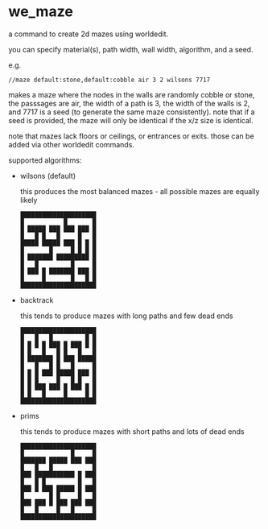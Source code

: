 # we_maze

a command to create 2d mazes using worldedit.

you can specify material(s), path width, wall width, algorithm, and a seed.

e.g.
```
//maze default:stone,default:cobble air 3 2 wilsons 7717
```

makes a maze where the nodes in the walls are randomly cobble or stone, the passsages are air, the width of a path is
3, the width of the walls is 2, and 7717 is a seed (to generate the same maze consistently). note that if a seed is
provided, the maze will only be identical if the x/z size is identical.

note that mazes lack floors or ceilings, or entrances or exits. those can be added via other worldedit commands.

supported algorithms:

* wilsons (default)

  this produces the most balanced mazes - all possible mazes are equally likely

  ```
  █████████████████████
  █           █       █
  █ █████ ███ ███ ███ █
  █   █ █   █     █   █
  █████ █████ ███ █ █ █
  █       █     █ █ █ █
  █ ███████ █████████ █
  █   █         █     █
  █ ███ █ ███████ ███ █
  █     █       █   █ █
  █████████████████████
  ```

* backtrack

  this tends to produce mazes with long paths and few dead ends

  ```
  █████████████████████
  █   █   █         █ █
  █ █ █ █ ███ █ ███ █ █
  █ █   █   █ █   █   █
  █ ███████ █ ███ █████
  █   █   █ █   █     █
  █ █ █ ███ █████ ███ █
  █ █ █     █   █ █   █
  █ █ ███ ███ █ ███ █ █
  █ █   █     █     █ █
  █████████████████████
  ```

* prims

  this tends to produce mazes with short paths and lots of dead ends

  ```
  █████████████████████
  █             █     █
  ███████ █████ ███ ███
  █   █   █           █
  ███ ███████████ █ ███
  █   █ █         █   █
  ███ █ ███ █████ █ ███
  █       █ █     █   █
  ███ ███ █ ███ ███ ███
  █   █     █   █     █
  █████████████████████
  ```
